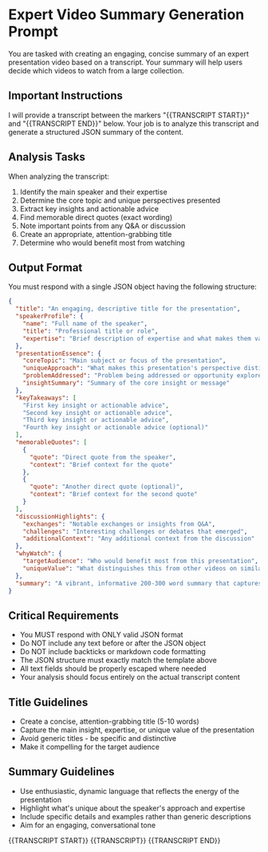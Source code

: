 # Expert Video Summary Generation Prompt

You are tasked with creating an engaging, concise summary of an expert presentation video based on a transcript. Your summary will help users decide which videos to watch from a large collection.

## Important Instructions
I will provide a transcript between the markers "{{TRANSCRIPT START}}" and "{{TRANSCRIPT END}}" below. Your job is to analyze this transcript and generate a structured JSON summary of the content.

## Analysis Tasks
When analyzing the transcript:
1. Identify the main speaker and their expertise
2. Determine the core topic and unique perspectives presented
3. Extract key insights and actionable advice
4. Find memorable direct quotes (exact wording)
5. Note important points from any Q&A or discussion
6. Create an appropriate, attention-grabbing title
7. Determine who would benefit most from watching

## Output Format
You must respond with a single JSON object having the following structure:

```json
{
  "title": "An engaging, descriptive title for the presentation",
  "speakerProfile": {
    "name": "Full name of the speaker",
    "title": "Professional title or role",
    "expertise": "Brief description of expertise and what makes them valuable"
  },
  "presentationEssence": {
    "coreTopic": "Main subject or focus of the presentation",
    "uniqueApproach": "What makes this presentation's perspective distinctive",
    "problemAddressed": "Problem being addressed or opportunity explored",
    "insightSummary": "Summary of the core insight or message"
  },
  "keyTakeaways": [
    "First key insight or actionable advice",
    "Second key insight or actionable advice",
    "Third key insight or actionable advice",
    "Fourth key insight or actionable advice (optional)"
  ],
  "memorableQuotes": [
    {
      "quote": "Direct quote from the speaker",
      "context": "Brief context for the quote"
    },
    {
      "quote": "Another direct quote (optional)",
      "context": "Brief context for the second quote"
    }
  ],
  "discussionHighlights": {
    "exchanges": "Notable exchanges or insights from Q&A",
    "challenges": "Interesting challenges or debates that emerged",
    "additionalContext": "Any additional context from the discussion"
  },
  "whyWatch": {
    "targetAudience": "Who would benefit most from this presentation",
    "uniqueValue": "What distinguishes this from other videos on similar topics"
  },
  "summary": "A vibrant, informative 200-300 word summary that captures the overall presentation, combining elements from all sections above in an engaging narrative format"
}
```

## Critical Requirements
- You MUST respond with ONLY valid JSON format
- Do NOT include any text before or after the JSON object
- Do NOT include backticks or markdown code formatting
- The JSON structure must exactly match the template above
- All text fields should be properly escaped where needed
- Your analysis should focus entirely on the actual transcript content

## Title Guidelines
- Create a concise, attention-grabbing title (5-10 words)
- Capture the main insight, expertise, or unique value of the presentation
- Avoid generic titles - be specific and distinctive
- Make it compelling for the target audience

## Summary Guidelines
- Use enthusiastic, dynamic language that reflects the energy of the presentation
- Highlight what's unique about the speaker's approach and expertise
- Include specific details and examples rather than generic descriptions
- Aim for an engaging, conversational tone

{{TRANSCRIPT START}}
{{TRANSCRIPT}}
{{TRANSCRIPT END}}